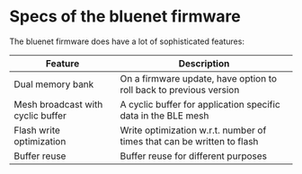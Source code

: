 # Specs of the bluenet firmware

The bluenet firmware does have a lot of sophisticated features:

| Feature                           | Description                                                            |
| ---                               | ---                                                                    |
| Dual memory bank                  | On a firmware update, have option to roll back to previous version     |
| Mesh broadcast with cyclic buffer | A cyclic buffer for application specific data in the BLE mesh          |
| Flash write optimization          | Write optimization w.r.t. number of times that can be written to flash |
| Buffer reuse                      | Buffer reuse for different purposes                                    |


